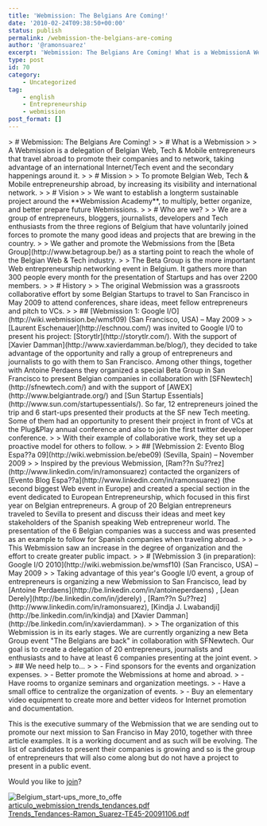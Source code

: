 ```yaml
---
title: 'Webmission: The Belgians Are Coming!'
date: '2010-02-24T09:38:50+00:00'
status: publish
permalink: /webmission-the-belgians-are-coming
author: '@ramonsuarez'
excerpt: 'Webmission: The Belgians Are Coming! What is a WebmissionA Webmission is a delegation of Belgian Web, Tech &amp; Mobile entrepreneurs that travel abroad to promote their companies and to network, taking advantage of an international Internet/Tech even...'
type: post
id: 70
category:
    - Uncategorized
tag:
    - english
    - Entrepreneurship
    - webmission
post_format: []
---
```

<div class="gmail_quote">> # Webmission: The Belgians Are Coming!
> 
> # What is a Webmission
> 
> A Webmission is a delegation of Belgian Web, Tech &amp; Mobile entrepreneurs that travel abroad to promote their companies and to network, taking advantage of an international Internet/Tech event and the secondary happenings around it.
> 
> # Mission
> 
> To promote Belgian Web, Tech &amp; Mobile entrepreneurship abroad, by increasing its visibility and international network.
> 
> # Vision
> 
> We want to establish a longterm sustainable project around the **Webmission Academy**, to multiply, better organize, and better prepare future Webmissions.
> 
> # Who are we?
> 
> We are a group of entrepreneurs, bloggers, journalists, developers and Tech enthusiasts from the three regions of Belgium that have voluntarily joined forces to promote the many good ideas and projects that are brewing in the country.
> 
> We gather and promote the Webmissions from the [Beta Group](http://www.betagroup.be/) as a starting point to reach the whole of the Belgian Web &amp; Tech industry.
> 
> The Beta Group is the more important Web entrepreneurship networking event in Belgium. It gathers more than 300 people every month for the presentation of Startups and has over 2200 members.
> 
> # History
> 
> The original Webmission was a grassroots collaborative effort by some Belgian Startups to travel to San Francisco in May 2009 to attend conferences, share ideas, meet fellow entrepreneurs and pitch to VCs.
> 
> ## [Webmission 1: Google I/O](http://wiki.webmission.be/wmsf09) (San Francisco, USA) – May 2009
> 
> [Laurent Eschenauer](http://eschnou.com/) was invited to Google I/0 to present his project: [Storytlr](http://storytlr.com/). With the support of [Xavier Damman](http://www.xavierdamman.be/blog/), they decided to take advantage of the opportunity and rally a group of entrepreneurs and journalists to go with them to San Francisco. Among other things, together with Antoine Perdaens they organized a special Beta Group in San Francisco to present Belgian companies in collaboration with [SFNewtech](http://sfnewtech.com/) and with the support of [AWEX](http://www.belgiantrade.org/) and [Sun Startup Essentials](http://www.sun.com/startupessentials/). So far, 12 entrepreneurs joined the trip and 6 start-ups presented their products at the SF new Tech meeting. Some of them had an opportunity to present their project in front of VCs at the Plug&amp;Play annual conference and also to join the first twitter developer conference.
> 
> With their example of collaborative work, they set up a proactive model for others to follow.
> 
> ## [Webmission 2: Evento Blog Espa??a 09](http://wiki.webmission.be/ebe09) (Sevilla, Spain) – November 2009
> 
> Inspired by the previous Webmission, [Ram??n Su??rez](http://www.linkedin.com/in/ramonsuarez) contacted the organizers of [Evento Blog Espa??a](http://www.linkedin.com/in/ramonsuarez) (the second biggest Web event in Europe) and created a special section in the event dedicated to European Entrepreneurship, which focused in this first year on Belgian entrepreneurs. A group of 20 Belgian entrepreneurs traveled to Sevilla to present and discuss their ideas and meet key stakeholders of the Spanish speaking Web entrepreneur world. The presentation of the 6 Belgian companies was a success and was presented as an example to follow for Spanish companies when traveling abroad.
> 
> This Webmission saw an increase in the degree of organization and the effort to create greater public impact.
> 
> # [Webmission 3 (in preparation): Google I/O 2010](http://wiki.webmission.be/wmsf10) (San Francisco, USA) – May 2009
> 
> Taking advantage of this year's Google I/0 event, a group of entrepreneurs is organizing a new Webmission to San Francisco, lead by [Antoine Perdaens](http://be.linkedin.com/in/antoineperdaens) , [Jean Derely](http://be.linkedin.com/in/jderely) , [Ram??n Su??rez](http://www.linkedin.com/in/ramonsuarez), [Kindja J. Lwabandji](http://be.linkedin.com/in/kindja) and [Xavier Damman](http://be.linkedin.com/in/xavierdamman).
> 
> The organization of this Webmission is in its early stages. We are currently organizing a new Beta Group event "The Belgians are back" in collaboration with SFNewtech. Our goal is to create a delegation of 20 entrepreneurs, journalists and enthusiasts and to have at least 6 companies presenting at the joint event.
> 
> ## We need help to…
> 
> - Find sponsors for the events and organization expenses.
> - Better promote the Webmissions at home and abroad.
> - Have rooms to organize seminars and organization meetings.
> - Have a small office to centralize the organization of events.
> - Buy an elementary video equipment to create more and better videos for Internet promotion and documentation.

This is the executive summary of the Webmission that we are sending out to promote our next mission to San Franciso in May 2010, together with three article examples. It is a working document and as such will be evolving. The list of candidates to present their companies is growing and so is the group of entrepreneurs that will also come along but do not have a project to present in a public event.

 Would you like to [join](http://wiki.webmission.be/wmsf10)? </div><div class="p_embed p_image_embed">![Belgium_start-ups_more_to_offe](http://getfile7.posterous.com/getfile/files.posterous.com/ramonsuarez/ZbHvrf97cRmmhp5bBXDMGiSXU4ncDRT8UPb1EBE7ZbXWJDUsV2NKlkXxpDQ8/Belgium_Start-Ups_More_To_Offe.png.scaled.500.jpg)</div><div class="p_embed p_file_embed">[<div class="p_icon"></div><div class="p_text">articulo_webmission_trends_tendances.pdf</div>](http://getfile2.posterous.com/getfile/files.posterous.com/ramonsuarez/hsfWa8EZG607HKE3l6RyGsAroQr426fkaECkzcHbEqfzlJCFkbBSUBhQMQri/articulo_webmission_trends_ten.pdf)</div><div class="p_embed p_file_embed">[<div class="p_icon"></div><div class="p_text">Trends_Tendances-Ramon_Suarez-TE45-20091106.pdf</div>](http://getfile3.posterous.com/getfile/files.posterous.com/ramonsuarez/h1uhzCo6XQNfmoi9H7ndL69fjMbquMPD5dP8j8xIqoAvjL97W74peNtMvX2J/Trends_Tendances-Ramon_Suarez-.pdf)</div>